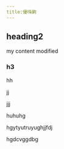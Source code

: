 ```yaml
---
title:優嗨齁
---
```


## heading2

my content modified

### h3
hh

jj

jjj

huhuhg

hgytyutruyughjjfdj


hgdcvggdbg
